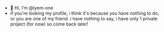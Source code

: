 - 👋 Hi, I’m @lyem-one
- if you're looking my profile, i think it's because you have nothing to do, or you are one of my friend.
i have nothing to say, i have only 1 private project (for now) so come back later!
<!---
lyem-one/lyem-one is a ✨ special ✨ repository because its `README.md` (this file) appears on your GitHub profile.
You can click the Preview link to take a look at your changes.
--->
